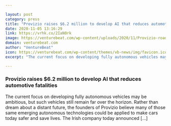 ```yaml
---

layout: post
category: press
title: "Provizio raises $6.2 million to develop AI that reduces automotive fatalities"
date: 2020-11-05 13:16:29
link: https://vrhk.co/2IaN0rk
image: https://venturebeat.com/wp-content/uploads/2020/11/Provizio-road-test-1.jpg?w=1200&strip=all
domain: venturebeat.com
author: "VentureBeat"
icon: https://venturebeat.com/wp-content/themes/vb-news/img/favicon.ico
excerpt: "The current focus on developing fully autonomous vehicles may be ambitious, but such vehicles still remain far over the horizon. Rather than dream about a distant future, the founders of Provizio believe many of those same emerging autonomous technologies could be applied to make cars today safer and save lives. The Irish company today announced […]"

---
```


### Provizio raises $6.2 million to develop AI that reduces automotive fatalities

The current focus on developing fully autonomous vehicles may be ambitious, but such vehicles still remain far over the horizon. Rather than dream about a distant future, the founders of Provizio believe many of those same emerging autonomous technologies could be applied to make cars today safer and save lives. The Irish company today announced […]